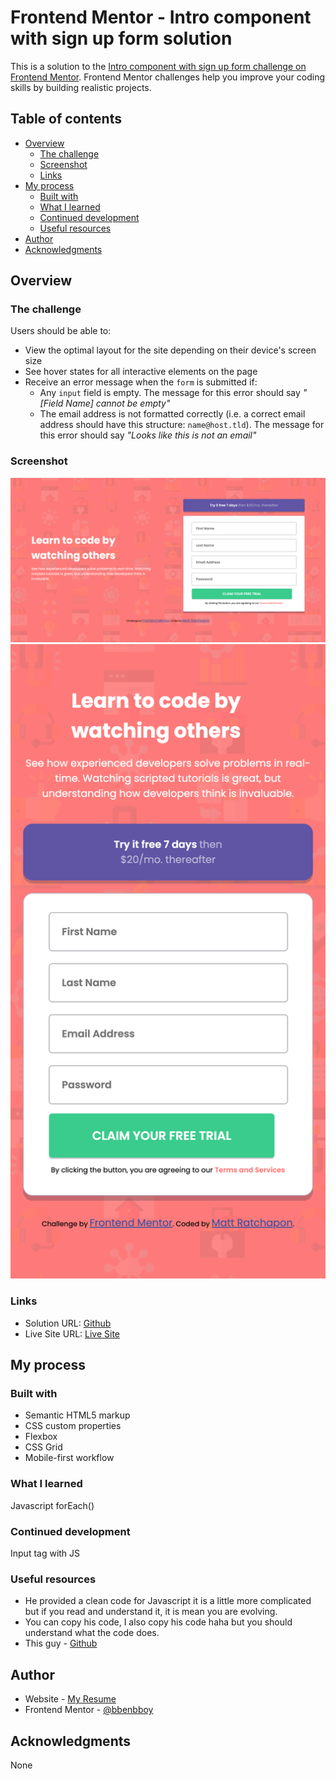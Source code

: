 # Frontend Mentor - Intro component with sign up form solution

This is a solution to the [Intro component with sign up form challenge on Frontend Mentor](https://www.frontendmentor.io/challenges/intro-component-with-signup-form-5cf91bd49edda32581d28fd1). Frontend Mentor challenges help you improve your coding skills by building realistic projects.

## Table of contents

- [Overview](#overview)
  - [The challenge](#the-challenge)
  - [Screenshot](#screenshot)
  - [Links](#links)
- [My process](#my-process)
  - [Built with](#built-with)
  - [What I learned](#what-i-learned)
  - [Continued development](#continued-development)
  - [Useful resources](#useful-resources)
- [Author](#author)
- [Acknowledgments](#acknowledgments)

## Overview

### The challenge

Users should be able to:

- View the optimal layout for the site depending on their device's screen size
- See hover states for all interactive elements on the page
- Receive an error message when the `form` is submitted if:
  - Any `input` field is empty. The message for this error should say _"[Field Name] cannot be empty"_
  - The email address is not formatted correctly (i.e. a correct email address should have this structure: `name@host.tld`). The message for this error should say _"Looks like this is not an email"_

### Screenshot

![](./Desktop.png)
![](./Mobile.png)

### Links

- Solution URL: [Github](https://github.com/bbenbboy/9.-intro-component-with-signup-form-master.git)
- Live Site URL: [Live Site](https://9-intro-component-with-signup-form-master.vercel.app/)

## My process

### Built with

- Semantic HTML5 markup
- CSS custom properties
- Flexbox
- CSS Grid
- Mobile-first workflow

### What I learned

Javascript forEach()

### Continued development

Input tag with JS

### Useful resources

- He provided a clean code for Javascript it is a little more complicated but if you read and understand it, it is mean you are evolving.
- You can copy his code, I also copy his code haha but you should understand what the code does.
- This guy - [Github](https://github.com/fxneves/intro-component-with-signup-form)

## Author

- Website - [My Resume](https://ratchapon-portfolio.notion.site/Hi-welcome-to-my-portfolio-f45d1ec329d54dac9cd9bf8c217a3f01)
- Frontend Mentor - [@bbenbboy](https://www.frontendmentor.io/profile/bbenbboy)

## Acknowledgments

None
